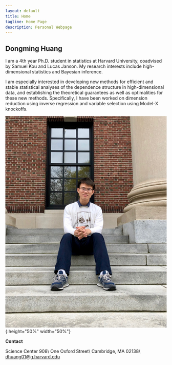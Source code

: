 ```yaml
---
layout: default
title: Home
tagline: Home Page
description: Personal Webpage
---
```


## Dongming Huang

I am a 4th year Ph.D. student in statistics at Harvard University, coadvised by Samuel Kou and Lucas Janson. My research interests include high-dimensional statistics and Bayesian inference. 

I am especially interested in developing new methods for  efficient and stable statistical analyses of the dependence structure in high-dimensional data, and establishing the theoretical guarantees as well as optimalities for these new methods. 
Specifically, I have been worked on dimension reduction using inverse regression and variable selection using Model-X knockoffs.


![](pic/IMG_1660.jpeg){:height="50%" width="50%"}

**Contact**

Science Center 908\\
One Oxford Street\\
Cambridge, MA 02138\\
[dhuang01@g.harvard.edu](mailto:dhuang01@g.harvard.edu)
